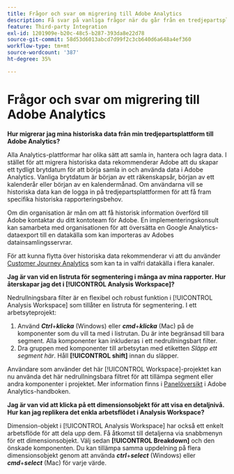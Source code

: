 ```yaml
---
title: Frågor och svar om migrering till Adobe Analytics
description: Få svar på vanliga frågor när du går från en tredjepartsplattform till Adobe.
feature: Third-party Integration
exl-id: 1201909e-b20c-48c5-b287-393da8e22d78
source-git-commit: 58d53d6013abcd7d99f2c3cb640d6a648a4ef360
workflow-type: tm+mt
source-wordcount: '387'
ht-degree: 35%

---
```


# Frågor och svar om migrering till Adobe Analytics

**Hur migrerar jag mina historiska data från min tredjepartsplattform till Adobe Analytics?**

Alla Analytics-plattformar har olika sätt att samla in, hantera och lagra data. I stället för att migrera historiska data rekommenderar Adobe att du skapar ett tydligt brytdatum för att börja samla in och använda data i Adobe Analytics. Vanliga brytdatum är början av ett räkenskapsår, början av ett kalenderår eller början av en kalendermånad. Om användarna vill se historiska data kan de logga in på tredjepartsplattformen för att få fram specifika historiska rapporteringsbehov.

Om din organisation är mån om att få historisk information överförd till Adobe kontaktar du ditt kontoteam för Adobe. En implementeringskonsult kan samarbeta med organisationen för att översätta en Google Analytics-dataexport till en datakälla som kan importeras av Adobes datainsamlingsservrar.

För att kunna flytta över historiska data rekommenderar vi att du använder [Customer Journey Analytics](https://experienceleague.adobe.com/sv/docs/analytics-platform/using/cja-overview/cja-overview) som kan ta in valfri datakälla i flera kanaler.

**Jag är van vid en listruta för segmentering i många av mina rapporter. Hur återskapar jag det i [!UICONTROL Analysis Workspace]?**

Nedrullningsbara filter är en flexibel och robust funktion i [!UICONTROL Analysis Workspace] som tillåter en listruta för segmentering. I ett arbetsyteprojekt:

1. Använd ***Ctrl***+***klicka*** (Windows) eller ***cmd***+***klicka*** (Mac) på de komponenter som du vill ta med i listrutan. Du är inte begränsad till bara segment. Alla komponenter kan inkluderas i ett nedrullningsbart filter.
2. Dra gruppen med komponenter till arbetsytan med etiketten *Släpp ett segment här*. Håll **[!UICONTROL shift]** innan du släpper.

Användare som använder det här [!UICONTROL Workspace]-projektet kan nu använda det här nedrullningsbara filtret för att tillämpa segment eller andra komponenter i projektet. Mer information finns i [Panelöversikt](/help/analyze/analysis-workspace/c-panels/panels.md) i Adobe Analytics-handboken.

**Jag är van vid att klicka på ett dimensionsobjekt för att visa en detaljnivå. Hur kan jag replikera det enkla arbetsflödet i Analysis Workspace?**

Dimension-objekt i [!UICONTROL Analysis Workspace] har också ett enkelt arbetsflöde för att dela upp dem. Få åtkomst till detaljerna via snabbmenyn för ett dimensionsobjekt. Välj sedan **[!UICONTROL Breakdown]** och den önskade komponenten. Du kan tillämpa samma uppdelning på flera dimensionsobjekt genom att använda ***ctrl***+***select*** (Windows) eller ***cmd***+***select*** (Mac) för varje värde.
